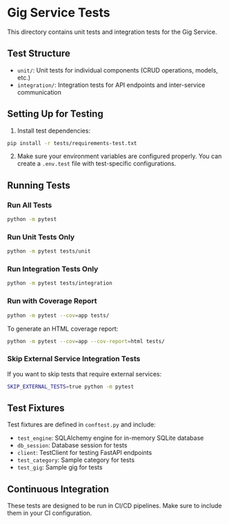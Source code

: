 # Gig Service Tests

This directory contains unit tests and integration tests for the Gig Service.

## Test Structure

- `unit/`: Unit tests for individual components (CRUD operations, models, etc.)
- `integration/`: Integration tests for API endpoints and inter-service communication

## Setting Up for Testing

1. Install test dependencies:

```bash
pip install -r tests/requirements-test.txt
```

2. Make sure your environment variables are configured properly. You can create a `.env.test` file with test-specific configurations.

## Running Tests

### Run All Tests

```bash
python -m pytest
```

### Run Unit Tests Only

```bash
python -m pytest tests/unit
```

### Run Integration Tests Only

```bash
python -m pytest tests/integration
```

### Run with Coverage Report

```bash
python -m pytest --cov=app tests/
```

To generate an HTML coverage report:

```bash
python -m pytest --cov=app --cov-report=html tests/
```

### Skip External Service Integration Tests

If you want to skip tests that require external services:

```bash
SKIP_EXTERNAL_TESTS=true python -m pytest
```

## Test Fixtures

Test fixtures are defined in `conftest.py` and include:

- `test_engine`: SQLAlchemy engine for in-memory SQLite database
- `db_session`: Database session for tests
- `client`: TestClient for testing FastAPI endpoints
- `test_category`: Sample category for tests
- `test_gig`: Sample gig for tests

## Continuous Integration

These tests are designed to be run in CI/CD pipelines. Make sure to include them in your CI configuration.
